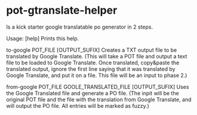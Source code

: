 pot-gtranslate-helper
=====================

Is a kick starter google translatable po generator in 2 steps.


Usage:
[help]	Prints this help.

to-google POT_FILE [OUTPUT_SUFIX]
	Creates a TXT output file to be translated by Google Translate.
	(This will take a POT file and output a text file to be loaded 
	to Google Translate. Once translated, copy&paste the translated
	output, ignore the first line saying that it was translated by 
	Google Translate, and put it on a file. This file will be an 
	input to phase 2.)

from-google POT_FILE GOOLE_TRANSLATED_FILE [OUTPUT_SUFIX]
	Uses the Google Translated file and generate a PO file.
  (The inpit will be the original POT file and the file with the 
  translation from Google Translate, and will output the PO file.
  All entries will be marked as fuzzy.)
